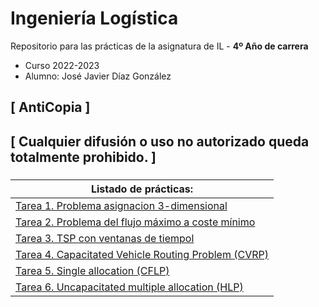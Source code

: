 # Ingeniería Logística

Repositorio para las prácticas de la asignatura de IL - **4º Año de carrera**
- Curso 2022-2023
- Alumno: José Javier Díaz González

## [ AntiCopia ]
## [ Cualquier difusión o uso no autorizado queda totalmente prohibido. ]

###
| **Listado de prácticas:** |
| --- |
| [Tarea 1. Problema asignacion 3-dimensional]() |
| [Tarea 2. Problema del flujo máximo a coste mínimo]() |
| [Tarea 3. TSP con ventanas de tiempol]() |
| [Tarea 4. Capacitated Vehicle Routing Problem (CVRP)]() |
| [Tarea 5. Single allocation (CFLP)]() |
| [Tarea 6. Uncapacitated multiple allocation (HLP)]() |
